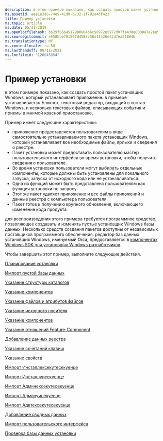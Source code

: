 ```yaml
---
description: в этом примере показано, как создать простой пакет установщик Windows, который устанавливает приложение.
ms.assetid: eee1e3e6-74e9-41d0-b732-1f792a4df423
title: Пример установки
ms.topic: article
ms.date: 05/31/2018
ms.openlocfilehash: bb29f6564517980604b6c98972e5972d07fa438e8030a7e2ee9314034cf4b36f
ms.sourcegitcommit: e858bbe701567d4583c50a11326e42d7ea51804b
ms.translationtype: MT
ms.contentlocale: ru-RU
ms.lasthandoff: 08/11/2021
ms.locfileid: "120045854"
---
```

# <a name="an-installation-example"></a>Пример установки

в этом примере показано, как создать простой пакет установщик Windows, который устанавливает приложение. в примере устанавливается Блокнот, текстовый редактор, входящий в состав Windows, и несколько текстовых файлов, описывающих события и приемы в мнимой красной приостановке.

Пример имеет следующие характеристики:

-   приложение предоставляется пользователям в виде самостоятельно устанавливаемого пакета установщик Windows, который устанавливает все необходимые файлы, ярлыки и сведения о реестре.
-   Пакет установки может предоставить пользователю мастер пользовательского интерфейса во время установки, чтобы получить сведения о пользователе.
-   Во время установки пользователи могут выбирать отдельные компоненты, которые должны быть установлены для локального запуска, запуска от исходного кода или не устанавливаться.
-   Одна из функций может быть представлена пользователям как функция установки по запросу.
-   Этот же пакет удаляет приложение и все файлы приложений и данные реестра с компьютера пользователя.
-   Пакет готов к получению крупного обновления, включающего изменение кода продукта.

для воспроизведения этого примера требуется программное средство, позволяющее создавать и изменять пустые установщик Windows базы данных. Несколько средств создания пакетов доступны от независимых поставщиков программного обеспечения. редактор баз данных установщик Windows, именуемый Orca, предоставляется в [компонентах Windows SDK для установщик Windows разработчиков](platform-sdk-components-for-windows-installer-developers.md).

Чтобы завершить этот пример, выполните следующие действия.

[Планирование установки](planning-the-installation.md)

[Импорт пустой базы данных](importing-a-blank-database.md)

[Указание структуры каталогов](specifying-directory-structure.md)

[Указание компонентов](specifying-components.md)

[Указание файлов и атрибутов файлов](specifying-files-and-file-attributes.md)

[Указание исходного носителя](specifying-source-media.md)

[Указание компонентов](specifying-features.md)

[Указание отношений Feature-Component](specifying-feature-component-relationships.md)

[Добавление данных реестра](adding-registry-information.md)

[Указание сочетаний клавиш](specifying-shortcuts.md)

[Указание свойств](specifying-properties.md)

[Импорт Инсталлексекутесекуенце](importing-the-installexecutesequence.md)

[Импорт Инсталлуисекуенце](importing-the-installuisequence.md)

[Импорт Админексекутесекуенце](importing-the-adminexecutesequence.md)

[Импорт Админуисекуенце](importing-the-adminuisequence.md)

[Импорт Адвтексекутесекуенце](importing-the-advtexecutesequence.md)

[Добавление сводных данных](adding-summary-information.md)

[Импорт пользовательского интерфейса](importing-the-user-interface.md)

[Проверка базы данных установки](validating-an-installation-database.md)

 

 



